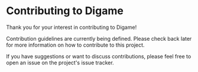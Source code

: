 # Contributing to Digame

Thank you for your interest in contributing to Digame!

Contribution guidelines are currently being defined. Please check back later for more information on how to contribute to this project.

If you have suggestions or want to discuss contributions, please feel free to open an issue on the project's issue tracker.
